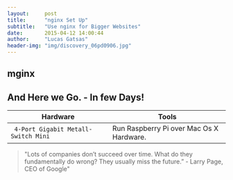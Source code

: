 ```yaml
---
layout:     post
title:      "nginx Set Up"
subtitle:   "Use nginx for Bigger Websites"
date:       2015-04-12 14:00:44
author:     "Lucas Gatsas"
header-img: "img/discovery_06pd0906.jpg"
---
```


<h2 class="section-heading"><strong>mginx</strong> </h2>
<h2 class="section-heading">And Here we Go. - In few Days!</h2>


<table class="table">
        <thead>
          <tr>
            <th>Hardware</th>
            <th id="fadeout-1">Tools</th>
          </tr>
        </thead>
        <tbody>
          <tr>
            <td> <code> 4-Port Gigabit Metall-Switch Mini</code></td>
            <td id="fadeout-1">Run Raspberry Pi over Mac Os X Hardware.</td>
          </tr>
        </tbody>
</table>




<blockquote>
  "Lots of companies don’t succeed over time. What do they fundamentally do wrong? They usually miss the future.” - Larry Page, CEO of Google"
</blockquote>

